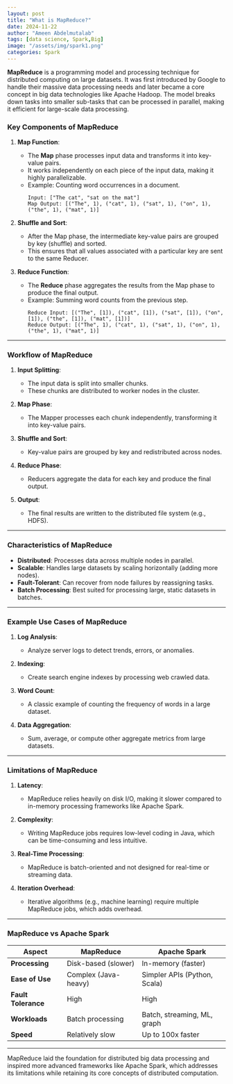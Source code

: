 ```yaml
---
layout: post
title: "What is MapReduce?"
date: 2024-11-22
author: "Ameen Abdelmutalab"
tags: [data science, Spark,Big]
image: "/assets/img/spark1.png"
categories: Spark
---
```


**MapReduce** is a programming model and processing technique for distributed computing on large datasets. It was first introduced by Google to handle their massive data processing needs and later became a core concept in big data technologies like Apache Hadoop. The model breaks down tasks into smaller sub-tasks that can be processed in parallel, making it efficient for large-scale data processing.



### Key Components of MapReduce

1. **Map Function**:
   - The **Map** phase processes input data and transforms it into key-value pairs.
   - It works independently on each piece of the input data, making it highly parallelizable.
   - Example: Counting word occurrences in a document.
     ```plaintext
     Input: ["The cat", "sat on the mat"]
     Map Output: [("The", 1), ("cat", 1), ("sat", 1), ("on", 1), ("the", 1), ("mat", 1)]
     ```

2. **Shuffle and Sort**:
   - After the Map phase, the intermediate key-value pairs are grouped by key (shuffle) and sorted.
   - This ensures that all values associated with a particular key are sent to the same Reducer.

3. **Reduce Function**:
   - The **Reduce** phase aggregates the results from the Map phase to produce the final output.
   - Example: Summing word counts from the previous step.
     ```plaintext
     Reduce Input: [("The", [1]), ("cat", [1]), ("sat", [1]), ("on", [1]), ("the", [1]), ("mat", [1])]
     Reduce Output: [("The", 1), ("cat", 1), ("sat", 1), ("on", 1), ("the", 1), ("mat", 1)]
     ```

---

### Workflow of MapReduce

1. **Input Splitting**:
   - The input data is split into smaller chunks.
   - These chunks are distributed to worker nodes in the cluster.

2. **Map Phase**:
   - The Mapper processes each chunk independently, transforming it into key-value pairs.

3. **Shuffle and Sort**:
   - Key-value pairs are grouped by key and redistributed across nodes.

4. **Reduce Phase**:
   - Reducers aggregate the data for each key and produce the final output.

5. **Output**:
   - The final results are written to the distributed file system (e.g., HDFS).

---

### Characteristics of MapReduce

- **Distributed**: Processes data across multiple nodes in parallel.
- **Scalable**: Handles large datasets by scaling horizontally (adding more nodes).
- **Fault-Tolerant**: Can recover from node failures by reassigning tasks.
- **Batch Processing**: Best suited for processing large, static datasets in batches.

---

### Example Use Cases of MapReduce

1. **Log Analysis**:
   - Analyze server logs to detect trends, errors, or anomalies.

2. **Indexing**:
   - Create search engine indexes by processing web crawled data.

3. **Word Count**:
   - A classic example of counting the frequency of words in a large dataset.

4. **Data Aggregation**:
   - Sum, average, or compute other aggregate metrics from large datasets.

---

### Limitations of MapReduce

1. **Latency**:
   - MapReduce relies heavily on disk I/O, making it slower compared to in-memory processing frameworks like Apache Spark.

2. **Complexity**:
   - Writing MapReduce jobs requires low-level coding in Java, which can be time-consuming and less intuitive.

3. **Real-Time Processing**:
   - MapReduce is batch-oriented and not designed for real-time or streaming data.

4. **Iteration Overhead**:
   - Iterative algorithms (e.g., machine learning) require multiple MapReduce jobs, which adds overhead.

---

### MapReduce vs Apache Spark

| **Aspect**         | **MapReduce**              | **Apache Spark**              |
|---------------------|----------------------------|--------------------------------|
| **Processing**      | Disk-based (slower)       | In-memory (faster)            |
| **Ease of Use**     | Complex (Java-heavy)      | Simpler APIs (Python, Scala)  |
| **Fault Tolerance** | High                      | High                          |
| **Workloads**       | Batch processing          | Batch, streaming, ML, graph   |
| **Speed**           | Relatively slow           | Up to 100x faster             |

---

MapReduce laid the foundation for distributed big data processing and inspired more advanced frameworks like Apache Spark, which addresses its limitations while retaining its core concepts of distributed computation.
```